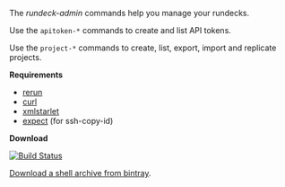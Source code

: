 The *rundeck-admin* commands help you manage your rundecks.

Use the `apitoken-*` commands to create and list API tokens.

Use the `project-*` commands to create, list, export, import and replicate
projects.


**Requirements**

* [rerun](http://github.com/rerun/rerun)
* [curl](http://curl.haxx.se/docs/manpage.html)
* [xmlstarlet](http://xmlstar.sourceforge.net/)
* [expect](http://en.wikipedia.org/wiki/Expect) (for ssh-copy-id)

**Download**

[![Build Status](https://travis-ci.org/ahonor/rundeck-admin.png?branch=master)](https://travis-ci.org/ahonor/rundeck-admin)

[Download a shell archive from bintray](http://dl.bintray.com/ahonor/rerun-modules). 


